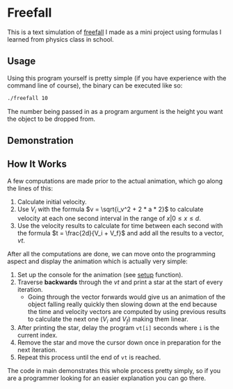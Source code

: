 # Freefall 


This is a text simulation of [freefall](https://en.wikipedia.org/wiki/Free_fall) I made as a mini project using formulas I learned from physics class in school.


## Usage


Using this program yourself is pretty simple (if you have experience with the command line of course), the binary can be executed like so:

```bash
./freefall 10
```

The number being passed in as a program argument is the height you want the object to be dropped from. 



## Demonstration





## How It Works


A few computations are made prior to the actual animation, which go along the lines of this:


1. Calculate initial velocity.
2. Use $V_i$ with the formula $v = \sqrt{i_v^2 + 2 * a * 2}$ to calculate velocity at each one second interval in the range of ${x | 0 \le x \le d}$.
3. Use the velocity results to calculate for time between each second with the formula $t = \frac{2d}{V_i + V_f}$ and add all the results to a vector, $vt$.


After all the computations are done, we can move onto the programming aspect and display the animation which is actually very simple:


1. Set up the console for the animation (see [setup](https://github.com/floington500/Freefall/blob/b6c49bed98d9e5c3834ae1e729cb0ba2b63012fd/src/main.cpp#L12) function).
2. Traverse **backwards** through the $vt$ and print a star at the start of every iteration.
   - Going through the vector forwards would give us an animation of the object falling really quickly then slowing down at the end because the time and velocity vectors are computed by using previous results to calculate the next one ($V_i$ and $V_f$) making them linear.
3. After printing the star, delay the program `vt[i]` seconds where `i` is the current index.
4. Remove the star and move the cursor down once in preparation for the next iteration.
5. Repeat this process until the end of `vt` is reached.


The code in main demonstrates this whole process pretty simply, so if you are a programmer looking for an easier explanation you can go there.

